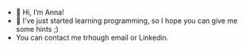- 👋 Hi, I’m Anna!
- 🌱 I've just started learning programming, so I hope you can give me some hints ;)
- You can contact me trhough email or Linkedin.
